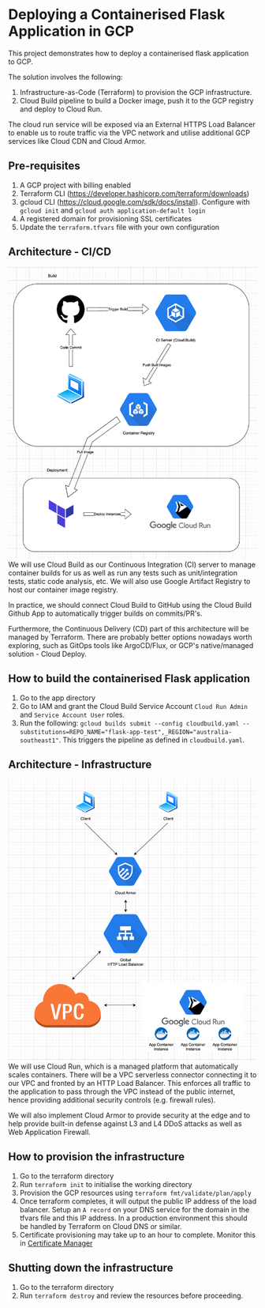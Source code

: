 
# Deploying a Containerised Flask Application in GCP

This project demonstrates how to deploy a containerised flask application to GCP. 

The solution involves the following:
1. Infrastructure-as-Code (Terraform) to provision the GCP infrastructure.
2. Cloud Build pipeline to build a Docker image, push it to the GCP registry and deploy to Cloud Run. 

The cloud run service will be exposed via an External HTTPS Load Balancer to enable us to route traffic via the VPC network and utilise additional GCP services like Cloud CDN and Cloud Armor.

## Pre-requisites
1. A GCP project with billing enabled
2. Terraform CLI (https://developer.hashicorp.com/terraform/downloads)
3. gcloud CLI (https://cloud.google.com/sdk/docs/install). Configure with `gcloud init` and `gcloud auth application-default login`
4. A registered domain for provisioning SSL certificates
5. Update the `terraform.tfvars` file with your own configuration

## Architecture - CI/CD
![CI/CD](./img/app.png)
We will use Cloud Build as our Continuous Integration (CI) server to manage container builds for us as well as run any tests such as unit/integration tests, static code analysis, etc. We will also use Google Artifact Registry to host our container image registry. 

In practice, we should connect Cloud Build to GitHub using the Cloud Build Github App to automatically trigger builds on commits/PR's. 

Furthermore, the Continuous Delivery (CD) part of this architecture will be managed by Terraform. There are probably better options nowadays worth exploring, such as GitOps tools like ArgoCD/Flux, or GCP's native/managed solution - Cloud Deploy.

## How to build the containerised Flask application
1. Go to the app directory 
2. Go to IAM and grant the Cloud Build Service Account `Cloud Run Admin` and `Service Account User` roles.
3. Run the following: 
`gcloud builds submit --config cloudbuild.yaml --substitutions=REPO_NAME="flask-app-test",_REGION="australia-southeast1"`. This triggers the pipeline as defined in `cloudbuild.yaml`.

## Architecture - Infrastructure
![infrastructure](./img/infrastructure.png)
We will use Cloud Run, which is a managed platform that automatically scales containers. There will be a VPC serverless connector connecting it to our VPC and fronted by an HTTP Load Balancer. This enforces all traffic to the application to pass through the VPC instead of the public internet, hence providing additional security controls (e.g. firewall rules). 

We will also implement Cloud Armor to provide security at the edge and to help provide built-in defense against L3 and L4 DDoS attacks as well as Web Application Firewall. 

## How to provision the infrastructure
1. Go to the terraform directory
2. Run `terraform init` to initialise the working directory
3. Provision the GCP resources using `terraform fmt/validate/plan/apply`
4. Once terraform completes, it will output the public IP address of the load balancer. Setup an `A record` on your DNS service for the domain in the tfvars file and this IP address. In a production environment this should be handled by Terraform on Cloud DNS or similar. 
5. Certificate provisioning may take up to an hour to complete. Monitor this in [Certificate Manager](https://cloud.google.com/certificate-manager/docs/overview)


## Shutting down the infrastructure
1. Go to the terraform directory
2. Run `terraform destroy` and review the resources before proceeding.
